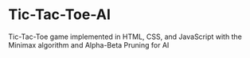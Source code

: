 # Tic-Tac-Toe-AI
Tic-Tac-Toe game implemented in HTML, CSS, and JavaScript with the Minimax algorithm and Alpha-Beta Pruning for AI
